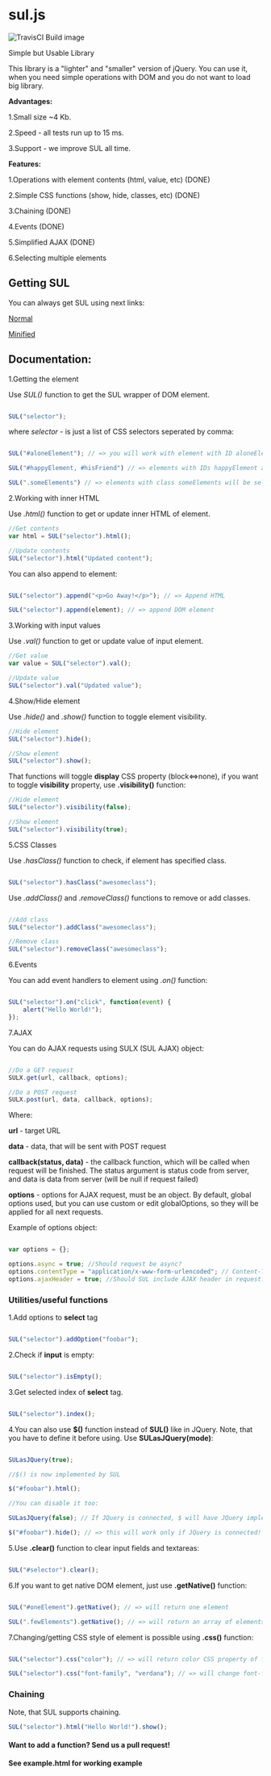 # sul.js
![TravisCI Build image](https://travis-ci.org/MrOnlineCoder/sul.js.svg?branch=master)

Simple but Usable Library

This library is a "lighter" and "smaller" version of jQuery. You can use it, when you need simple operations with DOM and you do not want to load big library.

**Advantages:**

1.Small size ~4 Kb.

2.Speed - all tests run up to 15 ms.

3.Support - we improve SUL all time.

**Features:**

1.Operations with element contents (html, value, etc) (DONE)

2.Simple CSS functions (show, hide, classes, etc) (DONE)

3.Chaining (DONE)

4.Events (DONE)

5.Simplified AJAX (DONE)

6.Selecting multiple elements

## Getting SUL

You can always get SUL using next links:

[Normal](https://raw.githubusercontent.com/MrOnlineCoder/sul.js/master/src/sul.js)

[Minified](https://raw.githubusercontent.com/MrOnlineCoder/sul.js/master/dist/sul.js)


## Documentation:

1.Getting the element

Use *SUL()* function to get the SUL wrapper of DOM element.
```javascript

SUL("selector");

```

where *selector* - is just a list of CSS selectors seperated by comma:

```javascript

SUL("#aloneElement"); // => you will work with element with ID aloneElement

SUL("#happyElement, #hisFriend") // => elements with IDs happyElement and #hisFriend will be selected

SUL(".someElements") // => elements with class someElements will be selected

```

2.Working with inner HTML

Use *.html()* function to get or update inner HTML of element.

```javascript
//Get contents
var html = SUL("selector").html();

//Update contents
SUL("selector").html("Updated content");

```

You can also append to element:

```javascript

SUL("selector").append("<p>Go Away!</p>"); // => Append HTML

SUL("selector").append(element); // => append DOM element

```

3.Working with input values

Use *.val()* function to get or update value of input element.

```javascript
//Get value
var value = SUL("selector").val();

//Update value
SUL("selector").val("Updated value");
```

4.Show/Hide element

Use *.hide()* and *.show()* function to toggle element visibility.

```javascript
//Hide element
SUL("selector").hide();

//Show element
SUL("selector").show();
```

That functions will toggle **display** CSS property (block<=>none), if you want to toggle **visibility** property, use **.visibility()** function:

```javascript
//Hide element
SUL("selector").visibility(false);

//Show element
SUL("selector").visibility(true);
```


5.CSS Classes

Use *.hasClass()* function to check, if element has specified class.
```javascript

SUL("selector").hasClass("awesomeclass");

```

Use *.addClass()* and *.removeClass()* functions to remove or add classes.

```javascript

//Add class
SUL("selector").addClass("awesomeclass");

//Remove class
SUL("selector").removeClass("awesomeclass");

```

6.Events

You can add event handlers to element using *.on()* function:

```javascript

SUL("selector").on("click", function(event) {
	alert("Hello World!");
});

```

7.AJAX

You can do AJAX requests using SULX (SUL AJAX) object:

```javascript

//Do a GET request
SULX.get(url, callback, options);

//Do a POST request
SULX.post(url, data, callback, options);

```

Where:

**url** - target URL

**data** - data, that will be sent with POST request

**callback(status, data)** - the callback function, which will be called when request will be
finished. The status argument is status code from server, and data is data from server (will be null if request failed)

**options** - options for AJAX request, must be an object. By default, global options used, but you can use custom or edit globalOptions, so they will be applied for all next requests.

Example of options object:

```javascript

var options = {};

options.async = true; //Should request be async?
options.contentType = "application/x-www-form-urlencoded"; // Content-Type header
options.ajaxHeader = true; //Should SUL include AJAX header in request? (X-Requested-With)

```

### Utilities/useful functions

1.Add options to **select** tag

```javascript

SUL("selector").addOption("foobar");

```

2.Check if **input** is empty:

```javascript

SUL("selector").isEmpty();

```

3.Get selected index of **select** tag.

```javascript

SUL("selector").index();

```

4.You can also use **$()** function instead of **SUL()** like in JQuery. Note, that you have to define it before using. Use **SULasJQuery(mode)**:

```javascript

SULasJQuery(true);

//$() is now implemented by SUL

$("#foobar").html();

//You can disable it too:

SULasJQuery(false); // If JQuery is connected, $ will have JQuery implementation. If not, $ will be null 

$("#foobar").hide(); // => this will work only if JQuery is connected!

```

5.Use **.clear()** function to clear input fields and textareas:

```javascript

SUL("#selector").clear();

```

6.If you want to get native DOM element, just use **.getNative()** function:

```javascript

SUL("#oneElement").getNative(); // => will return one element

SUL(".fewElements").getNative(); // => will return an array of elements

```

7.Changing/getting CSS style of element is possible using **.css()** function:

```javascript

SUL("selector").css("color"); // => will return color CSS property of first-matched element

SUL("selector").css("font-family", "verdana"); // => will change font-family CSS property to verdana of EACH element. 

```



### Chaining

Note, that SUL supports chaining.

```javascript
SUL("selector").html("Hello World!").show();
```

#### Want to add a function? Send us a pull request!

**See example.html for working example**
